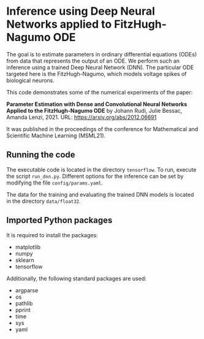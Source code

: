 # Inference using Deep Neural Networks applied to FitzHugh-Nagumo ODE

The goal is to estimate parameters in ordinary differential equations (ODEs) from data that represents the output of an ODE.  We perform such an inference using a trained Deep Neural Network (DNN).  The particular ODE targeted here is the FitzHugh-Nagumo, which models voltage spikes of biological neurons.

This code demonstrates some of the numerical experiments of the paper:

**Parameter Estimation with Dense and Convolutional Neural Networks Applied to the FitzHugh-Nagumo ODE** 
by Johann Rudi, Julie Bessac, Amanda Lenzi, 2021. 
URL: https://arxiv.org/abs/2012.06691

It was published in the proceedings of the conference for Mathematical and Scientific Machine Learning (MSML21).

## Running the code

The executable code is located in the directory `tensorflow`.
To run, execute the script `run_dnn.py`.
Different options for the inference can be set by modifying the file `config/params.yaml`.

The data for the training and evaluating the trained DNN models is located in the directory `data/float32`.

## Imported Python packages

It is required to install the packages:

- matplotlib
- numpy
- sklearn
- tensorflow

Additionally, the following standard packages are used:

- argparse
- os
- pathlib
- pprint
- time
- sys
- yaml
